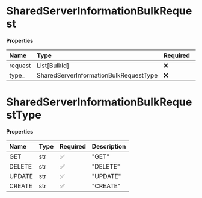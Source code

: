 # SharedServerInformationBulkRequest

**Properties**

| Name    | Type                                   | Required | Description |
| :------ | :------------------------------------- | :------- | :---------- |
| request | List[BulkId]                           | ❌       |             |
| type\_  | SharedServerInformationBulkRequestType | ❌       |             |

# SharedServerInformationBulkRequestType

**Properties**

| Name   | Type | Required | Description |
| :----- | :--- | :------- | :---------- |
| GET    | str  | ✅       | "GET"       |
| DELETE | str  | ✅       | "DELETE"    |
| UPDATE | str  | ✅       | "UPDATE"    |
| CREATE | str  | ✅       | "CREATE"    |

